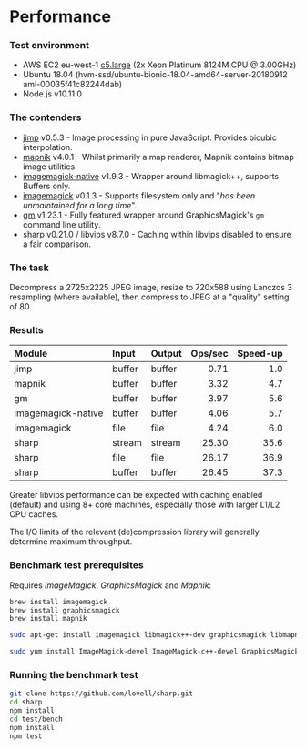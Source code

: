 # Performance

### Test environment

* AWS EC2 eu-west-1 [c5.large](https://aws.amazon.com/ec2/instance-types/c5/) (2x Xeon Platinum 8124M CPU @ 3.00GHz)
* Ubuntu 18.04 (hvm-ssd/ubuntu-bionic-18.04-amd64-server-20180912 ami-00035f41c82244dab)
* Node.js v10.11.0

### The contenders

* [jimp](https://www.npmjs.com/package/jimp) v0.5.3 - Image processing in pure JavaScript. Provides bicubic interpolation.
* [mapnik](https://www.npmjs.org/package/mapnik) v4.0.1 - Whilst primarily a map renderer, Mapnik contains bitmap image utilities.
* [imagemagick-native](https://www.npmjs.com/package/imagemagick-native) v1.9.3 - Wrapper around libmagick++, supports Buffers only.
* [imagemagick](https://www.npmjs.com/package/imagemagick) v0.1.3 - Supports filesystem only and "*has been unmaintained for a long time*".
* [gm](https://www.npmjs.com/package/gm) v1.23.1 - Fully featured wrapper around GraphicsMagick's `gm` command line utility.
* sharp v0.21.0 / libvips v8.7.0 - Caching within libvips disabled to ensure a fair comparison.

### The task

Decompress a 2725x2225 JPEG image,
resize to 720x588 using Lanczos 3 resampling (where available),
then compress to JPEG at a "quality" setting of 80.

### Results

| Module             | Input  | Output | Ops/sec | Speed-up |
| :----------------- | :----- | :----- | ------: | -------: |
| jimp               | buffer | buffer |    0.71 |      1.0 |
| mapnik             | buffer | buffer |    3.32 |      4.7 |
| gm                 | buffer | buffer |    3.97 |      5.6 |
| imagemagick-native | buffer | buffer |    4.06 |      5.7 |
| imagemagick        | file   | file   |    4.24 |      6.0 |
| sharp              | stream | stream |   25.30 |     35.6 |
| sharp              | file   | file   |   26.17 |     36.9 |
| sharp              | buffer | buffer |   26.45 |     37.3 |

Greater libvips performance can be expected with caching enabled (default)
and using 8+ core machines, especially those with larger L1/L2 CPU caches.

The I/O limits of the relevant (de)compression library will generally determine maximum throughput.

### Benchmark test prerequisites

Requires _ImageMagick_, _GraphicsMagick_ and _Mapnik_:

```sh
brew install imagemagick
brew install graphicsmagick
brew install mapnik
```

```sh
sudo apt-get install imagemagick libmagick++-dev graphicsmagick libmapnik-dev
```

```sh
sudo yum install ImageMagick-devel ImageMagick-c++-devel GraphicsMagick mapnik-devel
```

### Running the benchmark test

```sh
git clone https://github.com/lovell/sharp.git
cd sharp
npm install
cd test/bench
npm install
npm test
```
